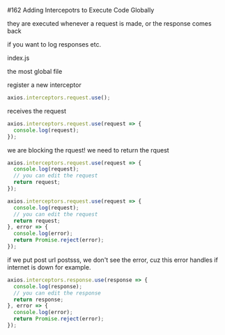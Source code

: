 #162 Adding Intercepotrs to Execute Code Globally

they are executed whenever a request is made, or the response comes back

if you want to log responses etc.

index.js

the most global file

register a new interceptor

```js
axios.interceptors.request.use();
```

receives the request

```js
axios.interceptors.request.use(request => {
  console.log(request);
});
```

we are blocking the rquest! we need to return the rquest

```js
axios.interceptors.request.use(request => {
  console.log(request);
  // you can edit the request
  return request;
});
```

```js
axios.interceptors.request.use(request => {
  console.log(request);
  // you can edit the request
  return request;
}, error => {
  console.log(error);
  return Promise.reject(error);
});
```

if we put post url postsss, we don't see the error, cuz this error handles if internet is down for example.

```js
axios.interceptors.response.use(response => {
  console.log(response);
  // you can edit the response
  return response;
}, error => {
  console.log(error);
  return Promise.reject(error);
});
```





